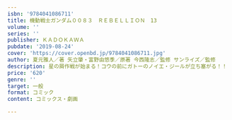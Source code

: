 ```yaml
---
isbn: '9784041086711'
title: 機動戦士ガンダム００８３　ＲＥＢＥＬＬＩＯＮ　13
volume: ''
series: ''
publisher: ＫＡＤＯＫＡＷＡ
pubdate: '2019-08-24'
cover: 'https://cover.openbd.jp/9784041086711.jpg'
author: 夏元雅人／著 矢立肇・富野由悠季／原著 今西隆志／監修 サンライズ／監修
description: 星の屑作戦が始まる！コウの前にガトーのノイエ・ジールが立ち塞がる！！
price: '620'
genre: ''
target: 一般
format: コミック
content: コミックス・劇画

---
```

